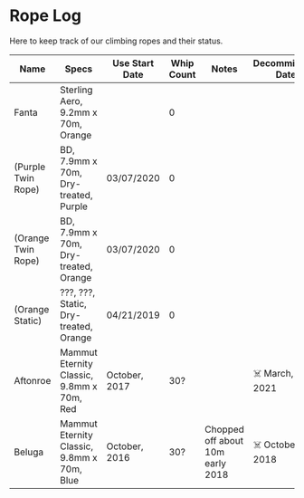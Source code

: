 # Rope Log

Here to keep track of our climbing ropes and their status.

| Name | Specs | Use Start Date | Whip Count | Notes | Decommission Date |
| --- | --- | --- | --- | --- | --- |
| Fanta | Sterling Aero, 9.2mm x 70m, Orange | | 0 | | |
| (Purple Twin Rope) | BD, 7.9mm x 70m, Dry-treated, Purple | 03/07/2020 | 0 | | |
| (Orange Twin Rope) | BD, 7.9mm x 70m, Dry-treated, Orange | 03/07/2020 | 0 | | |
| (Orange Static) | ???, ???, Static, Dry-treated, Orange | 04/21/2019 | 0 | | |
| Aftonroe | Mammut Eternity Classic, 9.8mm x 70m, Red | October, 2017 | 30? | | ☠️ March, 2021 |
| Beluga | Mammut Eternity Classic, 9.8mm x 70m, Blue | October, 2016 | 30? | Chopped off about 10m early 2018 | ☠️ October, 2018 |
